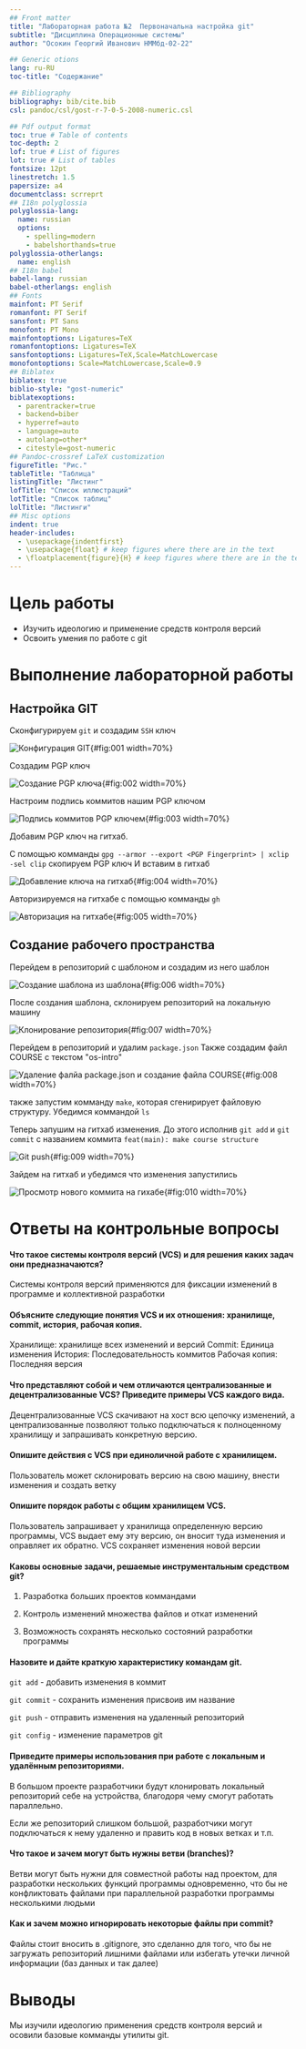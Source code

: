 ```yaml
---
## Front matter
title: "Лабораторная работа №2  Первоначальна настройка git"
subtitle: "Дисциплина Операционные системы"
author: "Осокин Георгий Иванович НММбд-02-22"

## Generic otions
lang: ru-RU
toc-title: "Содержание"

## Bibliography
bibliography: bib/cite.bib
csl: pandoc/csl/gost-r-7-0-5-2008-numeric.csl

## Pdf output format
toc: true # Table of contents
toc-depth: 2
lof: true # List of figures
lot: true # List of tables
fontsize: 12pt
linestretch: 1.5
papersize: a4
documentclass: scrreprt
## I18n polyglossia
polyglossia-lang:
  name: russian
  options:
	- spelling=modern
	- babelshorthands=true
polyglossia-otherlangs:
  name: english
## I18n babel
babel-lang: russian
babel-otherlangs: english
## Fonts
mainfont: PT Serif
romanfont: PT Serif
sansfont: PT Sans
monofont: PT Mono
mainfontoptions: Ligatures=TeX
romanfontoptions: Ligatures=TeX
sansfontoptions: Ligatures=TeX,Scale=MatchLowercase
monofontoptions: Scale=MatchLowercase,Scale=0.9
## Biblatex
biblatex: true
biblio-style: "gost-numeric"
biblatexoptions:
  - parentracker=true
  - backend=biber
  - hyperref=auto
  - language=auto
  - autolang=other*
  - citestyle=gost-numeric
## Pandoc-crossref LaTeX customization
figureTitle: "Рис."
tableTitle: "Таблица"
listingTitle: "Листинг"
lofTitle: "Список иллюстраций"
lotTitle: "Список таблиц"
lolTitle: "Листинги"
## Misc options
indent: true
header-includes:
  - \usepackage{indentfirst}
  - \usepackage{float} # keep figures where there are in the text
  - \floatplacement{figure}{H} # keep figures where there are in the text
---
```


# Цель работы

- Изучить идеологию и применение средств контроля версий
- Освоить умения по работе с git

# Выполнение лабораторной работы
## Настройка GIT

  Сконфигурируем `git` и создадим `SSH` ключ

![Конфигурация GIT ](image/1.png){#fig:001 width=70%}

  Создадим PGP ключ

![Создание PGP ключа ](image/2.png){#fig:002 width=70%}

Настроим подпись коммитов нашим PGP ключом

![Подпись коммитов PGP ключем](image/3.png){#fig:003 width=70%}

Добавим PGP ключ на гитхаб.

С помощью комманды `gpg --armor --export <PGP Fingerprint> | xclip -sel clip`  скопируем PGP ключ
И вставим в гитхаб

![Добавление ключа на гитхаб](image/4.png){#fig:004 width=70%}

Авторизируемся на гитхабе с помощью комманды `gh`

![Авторизация на гитхабе](image/5.png){#fig:005 width=70%}


## Создание рабочего пространства

Перейдем в репозиторий с шаблоном и создадим из него шаблон

![Создание шаблона из шаблона](image/6.png){#fig:006 width=70%}
	
После создания шаблона, склонируем репозиторий на локальную машину

![Клонирование репозитория ](image/7.png){#fig:007 width=70%}

Перейдем в репозиторий и удалим `package.json`
Также создадим файл COURSE с текстом "os-intro"

![Удаление фалйа package.json и создание файла COURSE ](image/8.png){#fig:008 width=70%}

также запустим комманду `make`, которая сгенирирует файловую структуру. 
Убедимся коммандой `ls`

Теперь запушим на гитхаб изменения. До этого исполнив `git add` и `git commit` с названием коммита `feat(main): make course structure`

![Git push](image/9.png){#fig:009 width=70%}

Зайдем на гитхаб и убедимся что изменения запустились

![Просмотр нового коммита на гихабе](image/10.png){#fig:010 width=70%}


# Ответы на контрольные вопросы

#### Что такое системы контроля версий (VCS) и для решения каких задач они предназначаются?

Системы контроля версий применяются для фиксации изменений в программе и коллективной разработки

#### Объясните следующие понятия VCS и их отношения: хранилище, commit, история, рабочая копия.

Хранилище: хранилище всех изменений и версий
Commit: Единица изменения
История: Последовательность коммитов
Рабочая копия: Последняя версия

#### Что представляют собой и чем отличаются централизованные и децентрализованные VCS? Приведите примеры VCS каждого вида.

Децентрализованные VCS скачивают на хост всю цепочку изменений, а централизованные позволяют только подключаться к полноценному хранилищу и запрашивать конкретную версию.

#### Опишите действия с VCS при единоличной работе с  хранилищем.

Пользователь может склонировать версию на свою машину, внести изменения и создать ветку

#### Опишите порядок работы с общим хранилищем VCS.

Пользователь запрашивает у хранилища определенную версию программы, VCS выдает ему эту версию, он вносит туда изменения и оправляет их обратно. VCS сохраняет изменения новой версии 

#### Каковы основные задачи, решаемые инструментальным средством git?

1. Разработка больших проектов коммандами

2. Контроль изменений множества файлов и откат изменений

3. Возможность сохранять несколько состояний разработки программы 

#### Назовите и дайте краткую характеристику командам git.

`git add` - добавить изменения в коммит

`git commit` - сохранить изменения присвоив им название

`git push` - отправить изменения на удаленный репозиторий

`git config` - изменение параметров git

#### Приведите примеры использования при работе с локальным и удалённым репозиториями.

В большом проекте разработчики будут клонировать локальный репозиторий себе на устройства, благодоря чему смогут работать параллельно.

Если же репозиторий слишком большой, разработчики могут подключаться к нему удаленно и править код в новых ветках и т.п.

#### Что такое и зачем могут быть нужны ветви (branches)?

Ветви могут быть нужни для совместной работы над проектом, для разработки нескольких функций программы одновременно, что бы не конфликтовать файлами при параллельной разработки программы несколькими людьми

#### Как и зачем можно игнорировать некоторые файлы при commit?

Файлы стоит вносить в .gitignore, это сделанно для того, что бы не загружать репозиторий лишними файлами или избегать утечки личной информации (баз данных и так далее)


# Выводы

Мы изучили идеологию применения средств контроля версий и осовили базовые комманды утилиты git. 


